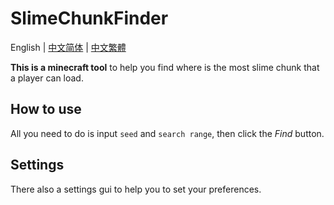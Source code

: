 # SlimeChunkFinder
English | [中文简体](https://github.com/H4NGH01/SlimeChunkFinder/blob/main/README_zh_s.md) | [中文繁體](https://github.com/H4NGH01/SlimeChunkFinder/blob/main/README_zh_t.md)

**This is a minecraft tool** to help you find where is the most slime chunk that a player can load.

## How to use
All you need to do is input `seed` and `search range`, then click the _Find_ button.

## Settings
There also a settings gui to help you to set your preferences.
